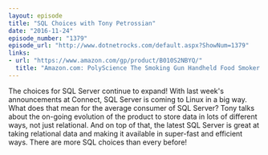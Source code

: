 ```yaml
---
layout: episode
title: "SQL Choices with Tony Petrossian"
date: "2016-11-24"
episode_number: "1379"
episode_url: "http://www.dotnetrocks.com/default.aspx?ShowNum=1379"
links:
- url: "https://www.amazon.com/gp/product/B010S2NBYQ/"
  title: "Amazon.com: PolyScience The Smoking Gun Handheld Food Smoker with Wood Chips: Kitchen &amp;amp; Dining"
---
```


The choices for SQL Server continue to expand! With last week's announcements at Connect, SQL Server is coming to Linux in a big way. What does that mean for the average consumer of SQL Server? Tony talks about the on-going evolution of the product to store data in lots of different ways, not just relational. And on top of that, the latest SQL Server is great at taking relational data and making it available in super-fast and efficient ways. There are more SQL choices than every before!
